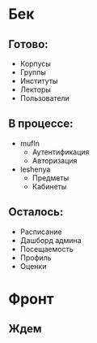 # Бек
## Готово:
- Корпусы
- Группы
- Институты
- Лекторы
- Пользователи

## В процессе:
- mufln
  - Аутентификация
  - Авторизация
- leshenya
  - Предметы
  - Кабинеты

## Осталось:
- Расписание
- Дашборд админа
- Посещаемость
- Профиль
- Оценки

# Фронт
## Ждем
